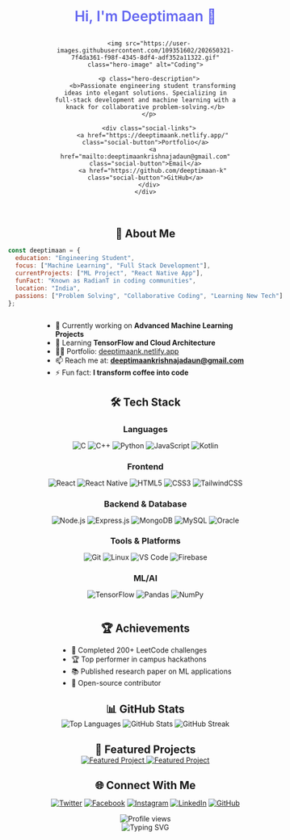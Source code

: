 <!DOCTYPE html>
<html lang="en">
<head>
  <meta charset="UTF-8">
  <meta name="viewport" content="width=device-width, initial-scale=1.0">
  <title>Deeptimaan K - Portfolio</title>
  <style>
    * {
      margin: 0;
      padding: 0;
      box-sizing: border-box;
    }
    
    body {
      font-family: 'Fira Code', monospace;
      background-color: #0f172a;
      color: #e2e8f0;
    }
    
    #particles-js {
      position: absolute;
      width: 100%;
      height: 100%;
      top: 0;
      left: 0;
      z-index: 1;
    }
    
    .hero-container {
      position: relative;
      height: 100vh;
      display: flex;
      flex-direction: column;
      justify-content: center;
      align-items: center;
      z-index: 2;
    }
    
    .hero-content {
      text-align: center;
      padding: 20px;
    }
    
    .typing-text {
      color: #6366F1;
      font-weight: 600;
      font-size: 28px;
      margin-bottom: 30px;
    }
    
    .hero-image {
      width: 400px;
      max-width: 90%;
      margin: 20px 0;
    }
    
    .hero-description {
      max-width: 800px;
      margin: 20px auto;
      font-weight: 500;
      line-height: 1.6;
    }
    
    .social-links {
      margin-top: 20px;
    }
    
    .social-button {
      display: inline-block;
      margin: 0 5px;
      padding: 8px 20px;
      background-color: #6366F1;
      color: white;
      text-decoration: none;
      border-radius: 5px;
      font-weight: 600;
      transition: all 0.3s ease;
    }
    
    .social-button:hover {
      transform: translateY(-3px);
      box-shadow: 0 5px 15px rgba(99, 102, 241, 0.4);
    }
  </style>
</head>
<body>
  <!-- Particles.js Container -->
  <div id="particles-js"></div>
  
  <!-- Hero Section -->
  <div class="hero-container">
    <div class="hero-content">
      <div class="typing-text" id="typing-text">Hi, I'm Deeptimaan 👋</div>
      
      <img src="https://user-images.githubusercontent.com/109351602/202650321-7f4da361-f98f-4345-8df4-adf352a11322.gif" class="hero-image" alt="Coding">
      
      <p class="hero-description">
        <b>Passionate engineering student transforming ideas into elegant solutions. Specializing in full-stack development and machine learning with a knack for collaborative problem-solving.</b>
      </p>
      
      <div class="social-links">
        <a href="https://deeptimaank.netlify.app/" class="social-button">Portfolio</a>
        <a href="mailto:deeptimaankrishnajadaun@gmail.com" class="social-button">Email</a>
        <a href="https://github.com/deeptimaan-k" class="social-button">GitHub</a>
      </div>
    </div>
  </div>

  <!-- Load particles.js library from CDN -->
  <script src="https://cdnjs.cloudflare.com/ajax/libs/particles.js/2.0.0/particles.min.js"></script>
  
  <!-- Load Typed.js for the typing effect -->
  <script src="https://cdnjs.cloudflare.com/ajax/libs/typed.js/2.0.12/typed.min.js"></script>
  
  <script>
    // Initialize particles.js
    particlesJS("particles-js", {
      particles: {
        number: {
          value: 80,
          density: {
            enable: true,
            value_area: 800
          }
        },
        color: {
          value: "#6366F1"
        },
        shape: {
          type: "circle",
          stroke: {
            width: 0,
            color: "#000000"
          }
        },
        opacity: {
          value: 0.5,
          random: false,
          anim: {
            enable: false,
            speed: 1,
            opacity_min: 0.1,
            sync: false
          }
        },
        size: {
          value: 3,
          random: true,
          anim: {
            enable: false,
            speed: 40,
            size_min: 0.1,
            sync: false
          }
        },
        line_linked: {
          enable: true,
          distance: 150,
          color: "#6366F1",
          opacity: 0.4,
          width: 1
        },
        move: {
          enable: true,
          speed: 6,
          direction: "none",
          random: false,
          straight: false,
          out_mode: "out",
          bounce: false,
          attract: {
            enable: false,
            rotateX: 600,
            rotateY: 1200
          }
        }
      },
      interactivity: {
        detect_on: "canvas",
        events: {
          onhover: {
            enable: true,
            mode: "grab"
          },
          onclick: {
            enable: true,
            mode: "push"
          },
          resize: true
        },
        modes: {
          grab: {
            distance: 140,
            line_linked: {
              opacity: 1
            }
          },
          bubble: {
            distance: 400,
            size: 40,
            duration: 2,
            opacity: 8,
            speed: 3
          },
          repulse: {
            distance: 200,
            duration: 0.4
          },
          push: {
            particles_nb: 4
          },
          remove: {
            particles_nb: 2
          }
        }
      },
      retina_detect: true
    });

    // Initialize typing effect
    document.addEventListener('DOMContentLoaded', function() {
      const options = {
        strings: ["Hi, I'm Deeptimaan 👋", "Engineering Student", "Full Stack Developer", "ML Enthusiast", "Problem Solver", "RadianT Coder"],
        typeSpeed: 50,
        backSpeed: 30,
        backDelay: 1000,
        startDelay: 500,
        loop: true
      };
      
      new Typed('#typing-text', options);
    });
  </script>
</body>
</html>

## 🚀 About Me
```javascript
const deeptimaan = {
  education: "Engineering Student",
  focus: ["Machine Learning", "Full Stack Development"],
  currentProjects: ["ML Project", "React Native App"],
  funFact: "Known as RadianT in coding communities",
  location: "India",
  passions: ["Problem Solving", "Collaborative Coding", "Learning New Tech"]
};
```

- 🔭 Currently working on **Advanced Machine Learning Projects**
- 🌱 Learning **TensorFlow and Cloud Architecture**
- 👨‍💻 Portfolio: [deeptimaank.netlify.app](https://deeptimaank.netlify.app/)
- 📫 Reach me at: **deeptimaankrishnajadaun@gmail.com**
- ⚡ Fun fact: **I transform coffee into code**

## 🛠️ Tech Stack

<div align="center">

  ### Languages
  ![C](https://img.shields.io/badge/C-00599C?style=for-the-badge&logo=c&logoColor=white)
  ![C++](https://img.shields.io/badge/C++-00599C?style=for-the-badge&logo=c%2B%2B&logoColor=white)
  ![Python](https://img.shields.io/badge/Python-3776AB?style=for-the-badge&logo=python&logoColor=white)
  ![JavaScript](https://img.shields.io/badge/JavaScript-F7DF1E?style=for-the-badge&logo=javascript&logoColor=black)
  ![Kotlin](https://img.shields.io/badge/Kotlin-0095D5?style=for-the-badge&logo=kotlin&logoColor=white)
  
  ### Frontend
  ![React](https://img.shields.io/badge/React-20232A?style=for-the-badge&logo=react&logoColor=61DAFB)
  ![React Native](https://img.shields.io/badge/React_Native-20232A?style=for-the-badge&logo=react&logoColor=61DAFB)
  ![HTML5](https://img.shields.io/badge/HTML5-E34F26?style=for-the-badge&logo=html5&logoColor=white)
  ![CSS3](https://img.shields.io/badge/CSS3-1572B6?style=for-the-badge&logo=css3&logoColor=white)
  ![TailwindCSS](https://img.shields.io/badge/Tailwind_CSS-38B2AC?style=for-the-badge&logo=tailwind-css&logoColor=white)
  
  ### Backend & Database
  ![Node.js](https://img.shields.io/badge/Node.js-339933?style=for-the-badge&logo=nodedotjs&logoColor=white)
  ![Express.js](https://img.shields.io/badge/Express.js-000000?style=for-the-badge&logo=express&logoColor=white)
  ![MongoDB](https://img.shields.io/badge/MongoDB-4EA94B?style=for-the-badge&logo=mongodb&logoColor=white)
  ![MySQL](https://img.shields.io/badge/MySQL-005C84?style=for-the-badge&logo=mysql&logoColor=white)
  ![Oracle](https://img.shields.io/badge/Oracle-F80000?style=for-the-badge&logo=oracle&logoColor=black)
  
  ### Tools & Platforms
  ![Git](https://img.shields.io/badge/Git-F05032?style=for-the-badge&logo=git&logoColor=white)
  ![Linux](https://img.shields.io/badge/Linux-FCC624?style=for-the-badge&logo=linux&logoColor=black)
  ![VS Code](https://img.shields.io/badge/VS_Code-007ACC?style=for-the-badge&logo=visual-studio-code&logoColor=white)
  ![Firebase](https://img.shields.io/badge/Firebase-FFCA28?style=for-the-badge&logo=firebase&logoColor=black)
  
  ### ML/AI
  ![TensorFlow](https://img.shields.io/badge/TensorFlow-FF6F00?style=for-the-badge&logo=tensorflow&logoColor=white)
  ![Pandas](https://img.shields.io/badge/Pandas-150458?style=for-the-badge&logo=pandas&logoColor=white)
  ![NumPy](https://img.shields.io/badge/NumPy-013243?style=for-the-badge&logo=numpy&logoColor=white)
  
</div>

## 🏆 Achievements
- 🥇 Completed 200+ LeetCode challenges
- 🏆 Top performer in campus hackathons
- 📚 Published research paper on ML applications
- 🌟 Open-source contributor

## 📊 GitHub Stats

<div align="center">
  <img src="https://github-readme-stats.vercel.app/api/top-langs?username=deeptimaan-k&show_icons=true&locale=en&layout=compact&theme=tokyonight&bg_color=1e293b&border_color=475569&text_color=e2e8f0&title_color=a78bfa" alt="Top Languages" />
  
  <img src="https://github-readme-stats.vercel.app/api?username=deeptimaan-k&show_icons=true&locale=en&theme=tokyonight&bg_color=1e293b&border_color=475569&text_color=e2e8f0&title_color=a78bfa&icon_color=6366f1" alt="GitHub Stats" />
  
  <img src="https://github-readme-streak-stats.herokuapp.com/?user=deeptimaan-k&theme=tokyonight&background=1e293b&border=475569&stroke=475569&ring=a78bfa&fire=6366f1&currStreakNum=e2e8f0&sideNums=e2e8f0&currStreakLabel=a78bfa&sideLabels=a78bfa&dates=94a3b8" alt="GitHub Streak" />
</div>

## 📌 Featured Projects

<div align="center">
  <a href="https://github.com/deeptimaan-k/RadianT-Movies">
    <img src="https://github-readme-stats.vercel.app/api/pin/?username=deeptimaan-k&repo=RadianT-Movies&theme=tokyonight&bg_color=1e293b&border_color=475569&text_color=e2e8f0&title_color=a78bfa&icon_color=6366f1" alt="Featured Project" />
  </a>
  <a href="https://github.com/deeptimaan-k/Movies_react">
    <img src="https://github-readme-stats.vercel.app/api/pin/?username=deeptimaan-k&repo=Movies_react&theme=tokyonight&bg_color=1e293b&border_color=475569&text_color=e2e8f0&title_color=a78bfa&icon_color=6366f1" alt="Featured Project" />
  </a>
</div>


## 🌐 Connect With Me

<div align="center">
  
  [![Twitter](https://img.shields.io/badge/Twitter-1DA1F2?style=for-the-badge&logo=twitter&logoColor=white)](https://twitter.com/deeptimaan_k)
  [![Facebook](https://img.shields.io/badge/Facebook-1877F2?style=for-the-badge&logo=facebook&logoColor=white)](https://fb.com/deeptimaankrishnajadaun)
  [![Instagram](https://img.shields.io/badge/Instagram-E4405F?style=for-the-badge&logo=instagram&logoColor=white)](https://instagram.com/deeptimaan_k)
  [![LinkedIn](https://img.shields.io/badge/LinkedIn-0077B5?style=for-the-badge&logo=linkedin&logoColor=white)](https://linkedin.com/in/deeptimaan-k)
  [![GitHub](https://img.shields.io/badge/GitHub-100000?style=for-the-badge&logo=github&logoColor=white)](https://github.com/deeptimaan-k)
  
</div>

<div align="center">
  <img src="https://komarev.com/ghpvc/?username=deeptimaan-k&label=Profile%20views&color=6366f1&style=for-the-badge" alt="Profile views" />
</div>

<div align="center">
  <img src="https://readme-typing-svg.demolab.com?font=Fira+Code&weight=200&size=12&pause=1000&color=6366F1&center=true&vCenter=true&width=435&lines=Building+tomorrow's+solutions+today" alt="Typing SVG" />
</div>
